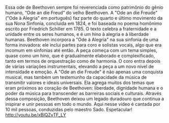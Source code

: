 
Essa ode de Beethoven sempre foi  reverenciada como patrimônio do gênio humano, “Ode an die Freud” do velho Beethoven.  A "Ode an die Freude" ("Ode à Alegria" em português)  faz parte do quarto e último movimento da sua Nona Sinfonia, concluída em 1824, e foi baseada no poema homônimo escrito por Friedrich Schiller em 1785. O texto celebra a fraternidade e a unidade entre os seres humanos, e é um hino à alegria e à liberdade humanas. Beethoven incorpora a "Ode à Alegria" na sua sinfonia de uma forma inovadora: ele inclui partes para coro e solistas vocais, algo que era incomum em sinfonias até então. A peça começa com um tema simples, quase como um hino, que é gradualmente elaborado e complexificado, tanto em termos de orquestração como de harmonia. O coro entra depois de várias variações instrumentais, elevando a peça a um novo nível de intensidade e emoção. A "Ode an die Freude" é não apenas uma conquista musical, mas também um testemunho da capacidade da música de transmitir valores e ideais universais. Ela agrega  muitos dos temas que eram próximos ao coração de Beethoven: liberdade, dignidade humana e o poder da música para transcender as barreiras sociais e culturais. Através dessa composição, Beethoven deixou um legado duradouro que continua a inspirar e unir pessoas em todo o mundo. Aqui nesse vídeo é  cantada por 10 mil pessoas, conduzidas pelo maestro Sado. Espetacular! 
http://youtu.be/xBlQZyTF_LY

